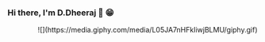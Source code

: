 ### Hi there, I'm D.Dheeraj  👋 :grin: 

<div align="right">
  ![](https://media.giphy.com/media/L05JA7nHFkIiwjBLMU/giphy.gif)
</div>

<!--
**D3-jain/D3-jain** is a ✨ _special_ ✨ repository because its `README.md` (this file) appears on your GitHub profile.

Here are some ideas to get you started:

- 🔭 I’m currently working on ...
- 🌱 I’m currently learning ...
- 👯 I’m looking to collaborate on ...
- 🤔 I’m looking for help with ...
- 💬 Ask me about ...
- 📫 How to reach me: ...
- 😄 Pronouns: ...
- ⚡ Fun fact: ...
-->
